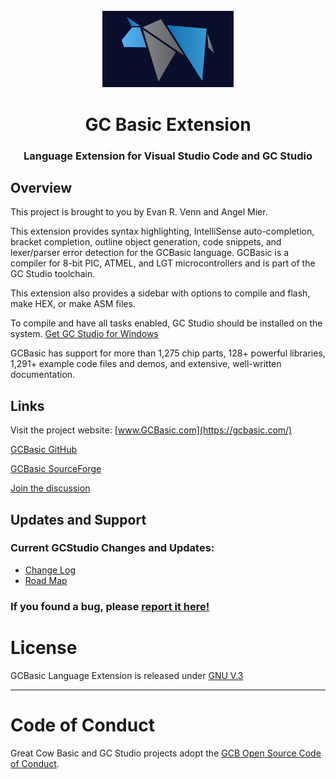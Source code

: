 <div id="GCcode-logo" align="center">
    <br />
    <img src="https://github.com/GreatCowBASIC/Corporate_Identity/blob/master/SRC/Logo/GCstudio.gif?raw=true" alt="GC Studio Logo" width="210"/>
    <h1>GC Basic Extension</h1>
    <h3>Language Extension for Visual Studio Code and GC Studio</h3>
</div>

## Overview

This project is brought to you by Evan R. Venn and Angel Mier.

This extension provides syntax highlighting, IntelliSense auto-completion, bracket completion, outline object generation, code snippets, and lexer/parser error detection for the GCBasic language. GCBasic is a compiler for 8-bit PIC, ATMEL, and LGT microcontrollers and is part of the GC Studio toolchain.

This extension also provides a sidebar with options to compile and flash, make HEX, or make ASM files.

To compile and have all tasks enabled, GC Studio should be installed on the system. [Get GC Studio for Windows](https://sourceforge.net/projects/gcbasic/files/GCStudio%20-%20Complete%20IDE%20and%20Toolchain%20for%20Windows/GCstudioSetup.exe/download)

GCBasic has support for more than 1,275 chip parts, 128+ powerful libraries, 1,291+ example code files and demos, and extensive, well-written documentation. 

## Links

Visit the project website: [www.GCBasic.com](https://gcbasic.com/)

[GCBasic GitHub](https://github.com/GreatCowBASIC)

[GCBasic SourceForge](https://sourceforge.net/projects/gcbasic/)

[Join the discussion](https://sourceforge.net/p/gcbasic/discussion/)

## Updates and Support

### Current GCStudio Changes and Updates:
- [Change Log](https://www.gcbasic.com/bugtracking/changelog_page.php)
- [Road Map](https://www.gcbasic.com/bugtracking/roadmap_page.php)

### If you found a bug, please [report it here!](https://www.gcbasic.com/bugtracking/bug_report_page.php)


# License

GCBasic Language Extension is released under [GNU V.3](https://github.com/angelivan-spartan/vscode-GCBasic/blob/master/LICENSE)

---

# Code of Conduct

Great Cow Basic and GC Studio projects adopt the [GCB Open Source Code of Conduct](https://github.com/angelivan-spartan/vscode-GCBasic/blob/master/CODE_OF_CONDUCT.md).


